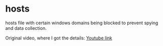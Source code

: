 # hosts
hosts file with certain windows domains being blocked to prevent spying and data collection.

Original video, where I got the details: [Youtube link](https://www.youtube.com/watch?v=IJr2DcffquI)
